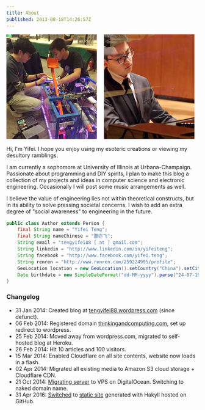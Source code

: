 ```yaml
---
title: About
published: 2013-08-18T14:26:57Z
---
```


<a href="./images/profile.jpg"><img style="margin-right: 3%;" src="./images/profile.jpg" alt="Building robots" width="47%"/></a>
<a href="./images/piano.jpg"><img src="./images/piano.jpg" alt="Playing piano" width="47%"/></a>

Hi, I'm Yifei. I hope you enjoy using my esoteric creations or viewing my desultory ramblings.

I am currently a sophomore at University of Illinois at Urbana-Champaign. Passionate about programming and DIY spirits, I plan to make this blog a collection of my projects and ideas in computer science and electronic engineering. Occasionally I will post some music arrangements as well.

I believe the value of engineering lies not within theoretical constructs, but in its ability to solve pressing societal concerns. I wish to add an extra degree of "social awareness" to engineering in the future.

```java
public class Author extends Person {
    final String name = "Yifei Teng";
    final String nameChinese = "滕亦飞";
    String email = "tengyifei88 [ at ] gmail.com";
    String linkedin = "http://www.linkedin.com/in/yifeiteng";
    String facebook = "http://www.facebook.com/yifei.teng";
    String renren = "http://www.renren.com/259224995/profile";
    GeoLocation location = new GeoLocation().setCountry("China").setCity("Qingdao");
    Date birthdate = new SimpleDateFormat("dd-MM-yyyy").parse("24-07-1995");
}
```
### Changelog

+ 31 Jan 2014: Created blog at [tengyifei88.wordpress.com](http://tengyifei88.wordpress.com) (since defunct).[](http://tengyifei88.wordpress.com)
+ 06 Feb 2014: Registered domain [thinkingandcomputing.com](http://web.archive.org/web/20140805132332/http://www.thinkingandcomputing.com/), set up redirect to wordpress.
+ 25 Feb 2014: Moved away from wordpress.com, migrated to self-hosted blog at Heroku.
+ 26 Feb 2014: Hit 10 articles and 100 visitors.
+ 15 Mar 2014: Enabled Cloudflare on all site contents, website now loads in a flash.
+ 02 Apr 2014: Migrated all existing media to Amazon S3 cloud storage + Cloudflare CDN.
+ 21 Oct 2014: [Migrating server](https://web.archive.org/web/20141023032546/http://thinkingandcomputing.com/) to VPS on DigitalOcean. Switching to naked domain name.
+ 31 Apr 2016: [Switched](https://web.archive.org/web/20160328071816/http://thinkingandcomputing.com/en/) to [static site](http://web.archive.org/web/20160519212348/http://thinkingandcomputing.com/) generated with Hakyll hosted on GitHub.
